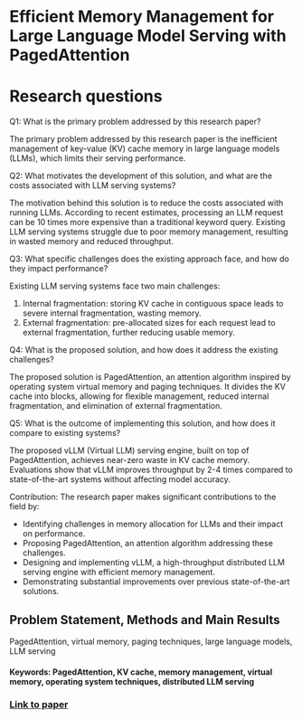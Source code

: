 # Efficient Memory Management for Large Language Model Serving with PagedAttention

# Research questions
Q1: What is the primary problem addressed by this research paper?

The primary problem addressed by this research paper is the inefficient management of key-value (KV) cache memory in large language models (LLMs), which limits their serving performance.

Q2: What motivates the development of this solution, and what are the costs associated with LLM serving systems?

The motivation behind this solution is to reduce the costs associated with running LLMs. According to recent estimates, processing an LLM request can be 10 times more expensive than a traditional keyword query. Existing LLM serving systems struggle due to poor memory management, resulting in wasted memory and reduced throughput.

Q3: What specific challenges does the existing approach face, and how do they impact performance?

Existing LLM serving systems face two main challenges:

1. Internal fragmentation: storing KV cache in contiguous space leads to severe internal fragmentation, wasting memory.
2. External fragmentation: pre-allocated sizes for each request lead to external fragmentation, further reducing usable memory.

Q4: What is the proposed solution, and how does it address the existing challenges?

The proposed solution is PagedAttention, an attention algorithm inspired by operating system virtual memory and paging techniques. It divides the KV cache into blocks, allowing for flexible management, reduced internal fragmentation, and elimination of external fragmentation.

Q5: What is the outcome of implementing this solution, and how does it compare to existing systems?

The proposed vLLM (Virtual LLM) serving engine, built on top of PagedAttention, achieves near-zero waste in KV cache memory. Evaluations show that vLLM improves throughput by 2-4 times compared to state-of-the-art systems without affecting model accuracy.

Contribution: The research paper makes significant contributions to the field by:

* Identifying challenges in memory allocation for LLMs and their impact on performance.
* Proposing PagedAttention, an attention algorithm addressing these challenges.
* Designing and implementing vLLM, a high-throughput distributed LLM serving engine with efficient memory management.
* Demonstrating substantial improvements over previous state-of-the-art solutions.

## Problem Statement, Methods and Main Results
 PagedAttention, virtual memory, paging techniques, large language models, LLM serving

#### Keywords: PagedAttention, KV cache, memory management, virtual memory, operating system techniques, distributed LLM serving
### [Link to paper](https://arxiv.org/abs/2309.06180v1)
